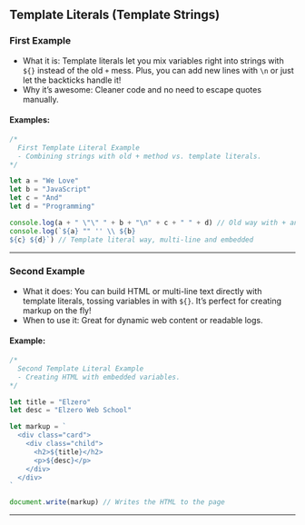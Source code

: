 ## Template Literals (Template Strings)

### First Example
- What it is: Template literals let you mix variables right into strings with `${}` instead of the old `+` mess. Plus, you can add new lines with `\n` or just let the backticks handle it!
- Why it’s awesome: Cleaner code and no need to escape quotes manually.

#### Examples:
```javascript
/*
  First Template Literal Example
  - Combining strings with old + method vs. template literals.
*/

let a = "We Love"
let b = "JavaScript"
let c = "And"
let d = "Programming"

console.log(a + " \"\" " + b + "\n" + c + " " + d) // Old way with + and \n
console.log(`${a} "" '' \\ ${b}
${c} ${d}`) // Template literal way, multi-line and embedded
```

---

### Second Example
- What it does: You can build HTML or multi-line text directly with template literals, tossing variables in with `${}`. It’s perfect for creating markup on the fly!
- When to use it: Great for dynamic web content or readable logs.

#### Example:
```javascript
/*
  Second Template Literal Example
  - Creating HTML with embedded variables.
*/

let title = "Elzero"
let desc = "Elzero Web School"

let markup = `
  <div class="card">
    <div class="child">
      <h2>${title}</h2>
      <p>${desc}</p>
    </div>
  </div>
`

document.write(markup) // Writes the HTML to the page
```

---
